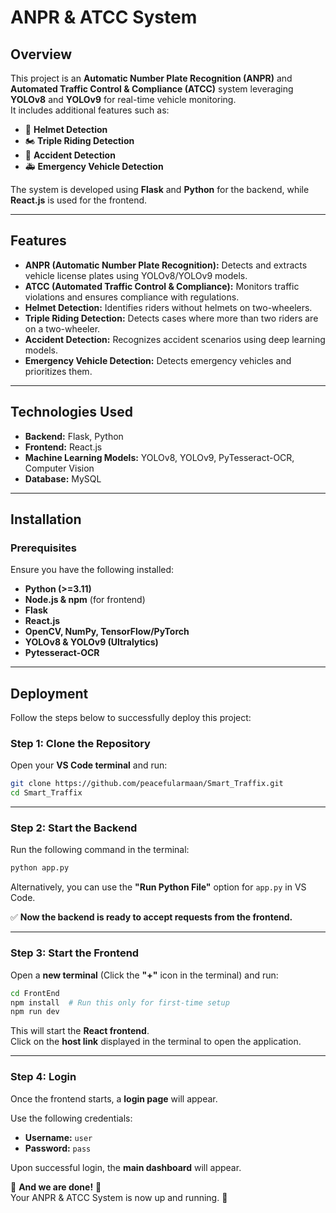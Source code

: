 # **ANPR & ATCC System**

## **Overview**
This project is an **Automatic Number Plate Recognition (ANPR)** and **Automated Traffic Control & Compliance (ATCC)** system leveraging **YOLOv8** and **YOLOv9** for real-time vehicle monitoring.  
It includes additional features such as:

- 🚴 **Helmet Detection**
- 🏍 **Triple Riding Detection**
- 🚧 **Accident Detection**
- 🚑 **Emergency Vehicle Detection**

The system is developed using **Flask** and **Python** for the backend, while **React.js** is used for the frontend.

---

## **Features**
- **ANPR (Automatic Number Plate Recognition):** Detects and extracts vehicle license plates using YOLOv8/YOLOv9 models.
- **ATCC (Automated Traffic Control & Compliance):** Monitors traffic violations and ensures compliance with regulations.
- **Helmet Detection:** Identifies riders without helmets on two-wheelers.
- **Triple Riding Detection:** Detects cases where more than two riders are on a two-wheeler.
- **Accident Detection:** Recognizes accident scenarios using deep learning models.
- **Emergency Vehicle Detection:** Detects emergency vehicles and prioritizes them.

---

## **Technologies Used**
- **Backend:** Flask, Python
- **Frontend:** React.js
- **Machine Learning Models:** YOLOv8, YOLOv9, PyTesseract-OCR, Computer Vision
- **Database:** MySQL

---

## **Installation**
### **Prerequisites**
Ensure you have the following installed:
- **Python (>=3.11)**
- **Node.js & npm** (for frontend)
- **Flask**
- **React.js**
- **OpenCV, NumPy, TensorFlow/PyTorch**
- **YOLOv8 & YOLOv9 (Ultralytics)**
- **Pytesseract-OCR**

---

## **Deployment**
Follow the steps below to successfully deploy this project:

### **Step 1: Clone the Repository**
Open your **VS Code terminal** and run:
```sh
git clone https://github.com/peacefularmaan/Smart_Traffix.git
cd Smart_Traffix
```

---

### **Step 2: Start the Backend**
Run the following command in the terminal:
```sh
python app.py
```
Alternatively, you can use the **"Run Python File"** option for `app.py` in VS Code.

✅ **Now the backend is ready to accept requests from the frontend.**

---

### **Step 3: Start the Frontend**
Open a **new terminal** (Click the **"+"** icon in the terminal) and run:
```sh
cd FrontEnd
npm install  # Run this only for first-time setup
npm run dev
```
This will start the **React frontend**.  
Click on the **host link** displayed in the terminal to open the application.

---

### **Step 4: Login**
Once the frontend starts, a **login page** will appear.  

Use the following credentials:  
- **Username:** `user`  
- **Password:** `pass`  

Upon successful login, the **main dashboard** will appear.

🎉 **And we are done!** 🙌  
Your ANPR & ATCC System is now up and running. 🚀

